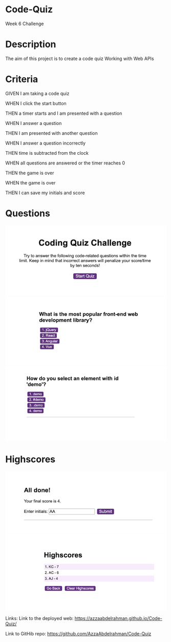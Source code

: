 # Code-Quiz
Week 6 Challenge 

# Description
The aim of this project is to create a code quiz Working with Web APIs



# Criteria
GIVEN I am taking a code quiz

WHEN I click the start button

THEN a timer starts and I am presented with a question

WHEN I answer a question

THEN I am presented with another question

WHEN I answer a question incorrectly

THEN time is subtracted from the clock

WHEN all questions are answered or the timer reaches 0

THEN the game is over

WHEN the game is over

THEN I can save my initials and score




# Questions 
![Alt text](chall.png)
![Alt text](q1.png)
![Alt text](q2.png)


# Highscores
![Alt text](alldone.png)
![Alt text](highscore.png)




Links: 
Link to the deployed web: https://azzaabdelrahman.github.io/Code-Quiz/

Link to GitHib repo: https://github.com/AzzaAbdelrahman/Code-Quiz
